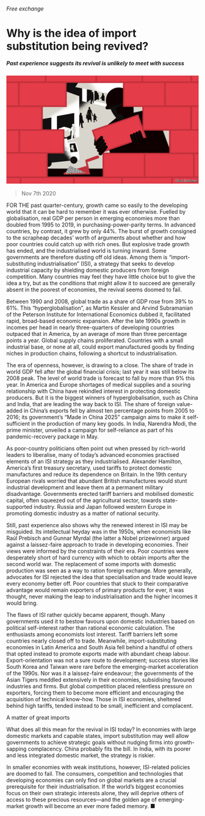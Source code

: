 ###### Free exchange

# Why is the idea of import substitution being revived? 

##### Past experience suggests its revival is unlikely to meet with success 

![image](images/20201107_fnd000.jpg) 

> Nov 7th 2020 

FOR THE past quarter-century, growth came so easily to the developing world that it can be hard to remember it was ever otherwise. Fuelled by globalisation, real GDP per person in emerging economies more than doubled from 1995 to 2019, in purchasing-power-parity terms. In advanced countries, by contrast, it grew by only 44%. The burst of growth consigned to the scrapheap decades’ worth of arguments about whether and how poor countries could catch up with rich ones. But explosive trade growth has ended, and the industrialised world is turning inward. Some governments are therefore dusting off old ideas. Among them is “import-substituting industrialisation” (ISI), a strategy that seeks to develop industrial capacity by shielding domestic producers from foreign competition. Many countries may feel they have little choice but to give the idea a try, but as the conditions that might allow it to succeed are generally absent in the poorest of economies, the revival seems doomed to fail.

Between 1990 and 2008, global trade as a share of GDP rose from 39% to 61%. This “hyperglobalisation”, as Martin Kessler and Arvind Subramanian of the Peterson Institute for International Economics dubbed it, facilitated rapid, broad-based economic expansion. After the late 1990s growth in incomes per head in nearly three-quarters of developing countries outpaced that in America, by an average of more than three percentage points a year. Global supply chains proliferated. Countries with a small industrial base, or none at all, could export manufactured goods by finding niches in production chains, following a shortcut to industrialisation.


The era of openness, however, is drawing to a close. The share of trade in world GDP fell after the global financial crisis; last year it was still below its 2008 peak. The level of world trade is forecast to fall by more than 9% this year. In America and Europe shortages of medical supplies and a souring relationship with China have rekindled interest in protecting domestic producers. But it is the biggest winners of hyperglobalisation, such as China and India, that are leading the way back to ISI. The share of foreign value-added in China’s exports fell by almost ten percentage points from 2005 to 2016; its government’s “Made in China 2025” campaign aims to make it self-sufficient in the production of many key goods. In India, Narendra Modi, the prime minister, unveiled a campaign for self-reliance as part of his pandemic-recovery package in May.

As poor-country politicians often point out when pressed by rich-world leaders to liberalise, many of today’s advanced economies practised elements of an ISI strategy as they industrialised. Alexander Hamilton, America’s first treasury secretary, used tariffs to protect domestic manufactures and reduce its dependence on Britain. In the 19th century European rivals worried that abundant British manufactures would stunt industrial development and leave them at a permanent military disadvantage. Governments erected tariff barriers and mobilised domestic capital, often squeezed out of the agricultural sector, towards state-supported industry. Russia and Japan followed western Europe in promoting domestic industry as a matter of national security.

Still, past experience also shows why the renewed interest in ISI may be misguided. Its intellectual heyday was in the 1950s, when economists like Raúl Prebisch and Gunnar Myrdal (the latter a Nobel prizewinner) argued against a laissez-faire approach to trade in developing economies. Their views were informed by the constraints of their era. Poor countries were desperately short of hard currency with which to obtain imports after the second world war. The replacement of some imports with domestic production was seen as a way to ration foreign exchange. More generally, advocates for ISI rejected the idea that specialisation and trade would leave every economy better off. Poor countries that stuck to their comparative advantage would remain exporters of primary products for ever, it was thought, never making the leap to industrialisation and the higher incomes it would bring.

The flaws of ISI rather quickly became apparent, though. Many governments used it to bestow favours upon domestic industries based on political self-interest rather than rational economic calculation. The enthusiasts among economists lost interest. Tariff barriers left some countries nearly closed off to trade. Meanwhile, import-substituting economies in Latin America and South Asia fell behind a handful of others that opted instead to promote exports made with abundant cheap labour. Export-orientation was not a sure route to development; success stories like South Korea and Taiwan were rare before the emerging-market acceleration of the 1990s. Nor was it a laissez-faire endeavour; the governments of the Asian Tigers meddled extensively in their economies, subsidising favoured industries and firms. But global competition placed relentless pressure on exporters, forcing them to become more efficient and encouraging the acquisition of technical know-how. Those in ISI economies, sheltered behind high tariffs, tended instead to be small, inefficient and complacent.

A matter of great imports

What does all this mean for the revival in ISI today? In economies with large domestic markets and capable states, import substitution may well allow governments to achieve strategic goals without nudging firms into growth-sapping complacency. China probably fits the bill. In India, with its poorer and less integrated domestic market, the strategy is riskier.

In smaller economies with weak institutions, however, ISI-related policies are doomed to fail. The consumers, competition and technologies that developing economies can only find on global markets are a crucial prerequisite for their industrialisation. If the world’s biggest economies focus on their own strategic interests alone, they will deprive others of access to these precious resources—and the golden age of emerging-market growth will become an ever more faded memory. ■

